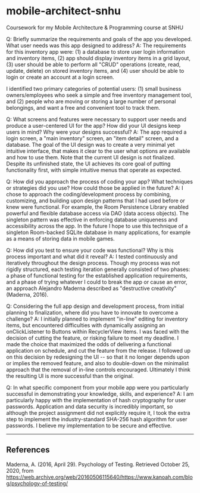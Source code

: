 # mobile-architect-snhu
Coursework for my Mobile Architecture &amp; Programming course at SNHU

Q: Briefly summarize the requirements and goals of the app you developed. What user needs was this app designed to address?
A: The requirements for this inventory app were:
  (1) a database to store user login information and inventory items, 
  (2) app should display inventory items in a grid layout, 
  (3) user should be able to perform all "CRUD" operations (create, read, update, delete) on stored inventory items, and 
  (4) user should be able to login or create an account at a login screen.
  
  I identified two primary categories of potential users: 
    (1) small business owners/employees who seek a simple and free inventory management tool, and 
    (2) people who are moving or storing a large number of personal belongings, and want a free and convenient tool to track them.
  
Q: What screens and features were necessary to support user needs and produce a user-centered UI for the app? How did your UI designs keep users in mind? Why were your designs successful?
A: The app required a login screen, a "main inventory" screen, an "item detail" screen, and a database. The goal of the UI design was to create a very minimal yet intuitive interface, that makes it clear to the user what options are available and how to use them. Note that the current UI design is not finalized. Despite its unfinished state, the UI achieves its core goal of putting functionality first, with simple intuitive menus that operate as expected.

Q: How did you approach the process of coding your app? What techniques or strategies did you use? How could those be applied in the future?
A: I chose to approach the coding/development process by combining, customizing, and building upon design patterns that I had used before or knew were functional. For example, the Room Persistence Library enabled powerful and flexible database access via DAO (data access objects). The singleton pattern was effective in enforcing database uniqueness and accessibility across the app. In the future I hope to use this technique of a singleton Room-backed SQLite database in many applications, for example as a means of storing data in mobile games.

Q: How did you test to ensure your code was functional? Why is this process important and what did it reveal?
A: I tested continuously and iteratively throughout the design process. Though my process was not rigidly structured, each testing iteration generally consisted of two phases: a phase of functional testing for the established application requirements, and a phase of trying whatever I could to break the app or cause an error, an approach Alejandro Maderna described as "destructive creativity" (Maderna, 2016).

Q: Considering the full app design and development process, from initial planning to finalization, where did you have to innovate to overcome a challenge?
A: I initially planned to implement "in-line" editing for inventory items, but encountered difficulties with dynamically assigning an onClickListener to Buttons within RecyclerView items. I was faced with the decision of cutting the feature, or risking failure to meet my deadline. I made the choice that maximized the odds of delivering a functional application on schedule, and cut the feature from the release. I followed up on this decision by redesigning the UI -- so that it no longer depends upon or implies the removed feature, and also to double-down on the minimalist approach that the removal of in-line controls encouraged. Ultimately I think the resulting UI is more successful than the original.

Q: In what specific component from your mobile app were you particularly successful in demonstrating your knowledge, skills, and experience?
A: I am particularly happy with the implementation of hash cryptography for user passwords. Application and data security is incredibly important, so although the project assignment did not explicitly require it, I took the extra step to implement the industry-standard SHA-256 hash algorithm for user passwords. I believe my implementation to be secure and effective.

----------
References
----------

Maderna, A. (2016, April 29). Psychology of Testing. Retrieved October 25, 2020, from https://web.archive.org/web/20160506115640/https://www.kanoah.com/blog/psychology-of-testing/
